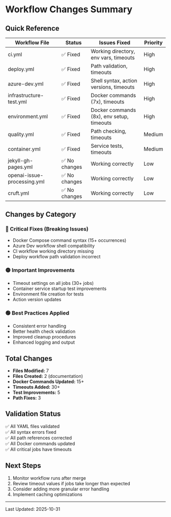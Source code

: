 # Workflow Changes Summary

## Quick Reference

| Workflow File | Status | Issues Fixed | Priority |
|---------------|--------|--------------|----------|
| ci.yml | ✅ Fixed | Working directory, env vars, timeouts | High |
| deploy.yml | ✅ Fixed | Path validation, timeouts | High |
| azure-dev.yml | ✅ Fixed | Shell syntax, action versions, timeouts | High |
| infrastructure-test.yml | ✅ Fixed | Docker commands (7x), timeouts | High |
| environment.yml | ✅ Fixed | Docker commands (8x), env setup, timeouts | High |
| quality.yml | ✅ Fixed | Path checking, timeouts | Medium |
| container.yml | ✅ Fixed | Service tests, timeouts | Medium |
| jekyll-gh-pages.yml | ✅ No changes | Working correctly | Low |
| openai-issue-processing.yml | ✅ No changes | Working correctly | Low |
| cruft.yml | ✅ No changes | Working correctly | Low |

## Changes by Category

### 🔴 Critical Fixes (Breaking Issues)
- Docker Compose command syntax (15+ occurrences)
- Azure Dev workflow shell compatibility
- CI workflow working directory missing
- Deploy workflow path validation incorrect

### 🟡 Important Improvements
- Timeout settings on all jobs (30+ jobs)
- Container service startup test improvements
- Environment file creation for tests
- Action version updates

### 🟢 Best Practices Applied
- Consistent error handling
- Better health check validation
- Improved cleanup procedures
- Enhanced logging and output

## Total Changes

- **Files Modified:** 7
- **Files Created:** 2 (documentation)
- **Docker Commands Updated:** 15+
- **Timeouts Added:** 30+
- **Test Improvements:** 5
- **Path Fixes:** 3

## Validation Status

✅ All YAML files validated  
✅ All syntax errors fixed  
✅ All path references corrected  
✅ All Docker commands updated  
✅ All critical jobs have timeouts  

## Next Steps

1. Monitor workflow runs after merge
2. Review timeout values if jobs take longer than expected
3. Consider adding more granular error handling
4. Implement caching optimizations

---
Last Updated: 2025-10-31

